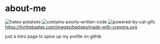 # about-me

![hates-potatoes](https://user-images.githubusercontent.com/81344719/154904121-85437942-98ae-440d-b64b-c17e1b4ca1e7.svg)
![contains-poorly-written-code](https://user-images.githubusercontent.com/81344719/154904227-f6e85f2e-5247-45cf-ad8f-29d981c213e2.svg)
![powered-by-cat-gifs](https://user-images.githubusercontent.com/81344719/154904456-e875d7e2-3102-46cf-90cb-21391b0097f5.svg)
https://forthebadge.com/images/badges/made-with-crayons.svg


just a intro page to spice up my profile on githib
